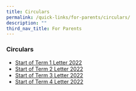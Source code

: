 ```yaml
---
title: Circulars
permalink: /quick-links/for-parents/circulars/
description: ""
third_nav_title: For Parents
---
```

### **Circulars**

* [Start of Term 1 Letter 2022](/files/circular1.pdf)
* [Start of Term 2 Letter 2022](/files/circular2.pdf)
* [Start of Term 3 Letter 2022](/files/circular3.pdf)
* [Start of Term 4 Letter 2022](/files/circular4.pdf)
